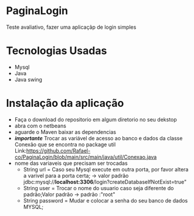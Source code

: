 # PaginaLogin
Teste avaliativo, fazer uma aplicaçãp de login simples

# Tecnologias Usadas 
  - Mysql
  - Java
  - Java swing

# Instalação da aplicação 
- Faça o download do repositorio em algum diretorio no seu dekstop
- abra com o netbeans
- aguarde o Maven baixar as dependencias
- ***importante*** Trocar as variável de acesso ao banco e dados da classe Conexão que se encontra no package util Link:https://github.com/Rafael-co/PaginaLogin/blob/main/src/main/java/util/Conexao.java
 - nome das variaveis que precisam ser trocadas 
   * String url = Caso seu Mysql execute em outra porta, por favor altera a varivel para a porta certa; -> valor padrão  jdbc:mysql://**localhost:3306**/login?createDatabaseIfNotExist=true"
   * String user = Trocar o nome do usuario caso seja diferente do padrão;Valor padrão -> padrão :"root"
   * String password = Mudar e colocar a senha do seu banco de dados MYSQL;
